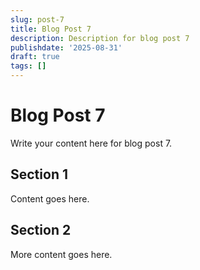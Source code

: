 ```yaml
---
slug: post-7
title: Blog Post 7
description: Description for blog post 7
publishdate: '2025-08-31'
draft: true
tags: []
---
```

# Blog Post 7

Write your content here for blog post 7.

## Section 1

Content goes here.

## Section 2

More content goes here.
